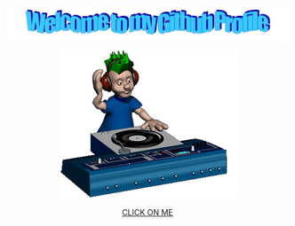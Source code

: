 ![Header](https://github.com/m4deme1ns4ne/m4deme1ns4ne/blob/main/assets/welcome.png)

<p align="center">
  <img width="320" height="267" src="https://github.com/m4deme1ns4ne/m4deme1ns4ne/blob/main/assets/music.gif">
</p>

<p align="center">
  <a href="https://www.youtube.com/watch?v=dQw4w9WgXcQ">CLICK ON ME</a>
</p>
